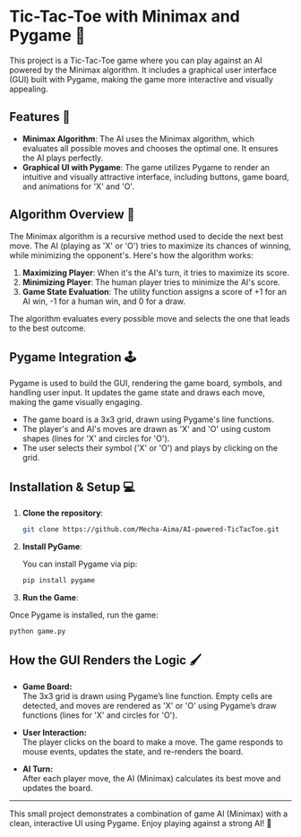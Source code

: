 # Tic-Tac-Toe with Minimax and Pygame 🧩
This project is a Tic-Tac-Toe game where you can play against an AI powered by the Minimax algorithm. It includes a graphical user interface (GUI) built with Pygame, making the game more interactive and visually appealing. 

## Features 💎
- **Minimax Algorithm**: The AI uses the Minimax algorithm, which evaluates all possible moves and chooses the optimal one. It ensures the AI plays perfectly.
- **Graphical UI with Pygame**: The game utilizes Pygame to render an intuitive and visually attractive interface, including buttons, game board, and animations for 'X' and 'O'.

## Algorithm Overview 🐍
The Minimax algorithm is a recursive method used to decide the next best move. The AI (playing as 'X' or 'O') tries to maximize its chances of winning, while minimizing the opponent's. Here's how the algorithm works:

1. **Maximizing Player**: When it's the AI's turn, it tries to maximize its score.
2. **Minimizing Player**: The human player tries to minimize the AI's score.
3. **Game State Evaluation**: The utility function assigns a score of +1 for an AI win, -1 for a human win, and 0 for a draw.

The algorithm evaluates every possible move and selects the one that leads to the best outcome.

## Pygame Integration 🕹️
Pygame is used to build the GUI, rendering the game board, symbols, and handling user input. It updates the game state and draws each move, making the game visually engaging.

- The game board is a 3x3 grid, drawn using Pygame's line functions.
- The player's and AI's moves are drawn as 'X' and 'O' using custom shapes (lines for 'X' and circles for 'O').
- The user selects their symbol ('X' or 'O') and plays by clicking on the grid.

## Installation & Setup 💻

1. **Clone the repository**: 
   
   ```bash
   git clone https://github.com/Mecha-Aima/AI-powered-TicTacToe.git
   
2. **Install PyGame**:

   You can install Pygame via pip:
   ```bash
   pip install pygame

3. **Run the Game**:

  Once Pygame is installed, run the game:
  ```bash
  python game.py
```

## How the GUI Renders the Logic 🖌️
* **Game Board:** \
  The 3x3 grid is drawn using Pygame’s line function. Empty cells are detected, and moves are rendered as 'X' or 'O' using Pygame’s draw functions (lines for 'X' and circles for 'O').
  
* **User Interaction:** \
  The player clicks on the board to make a move. The game responds to mouse events, updates the state, and re-renders the board.
  
* **AI Turn:** \
  After each player move, the AI (Minimax) calculates its best move and updates the board.

---
This small project demonstrates a combination of game AI (Minimax) with a clean, interactive UI using Pygame. Enjoy playing against a strong AI! 🤖
